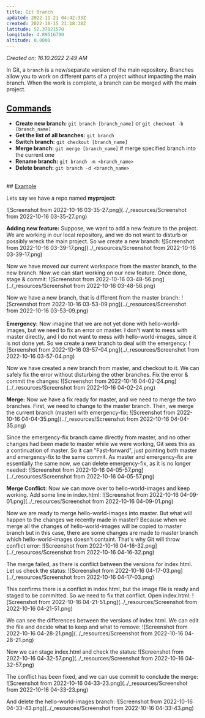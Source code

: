 ```yaml
---
title: Git Branch
updated: 2022-11-21 04:42:33Z
created: 2022-10-15 21:18:38Z
latitude: 52.37021570
longitude: 4.89516790
altitude: 0.0000
---
```


*Created on: 16.10.2022 2:49 AM*

In Git, a `branch` is a new/separate version of the main repository. Branches allow you to work on different parts of a project without impacting the main branch. When the work is complete, a branch can be merged with the main project.


## <u>Commands</u>
* **Create new branch:** `git branch [branch_name]` or `git checkout -b [branch_name]`
* **Get the list of all branches:** `git branch`
* **Switch branch:** `git checkout [branch_name]`
* **Merge branch:** `git merge [branch_name]` # merge specified branch into the current one
* **Rename branch:** `git branch -m <branch_name>`
* **Delete branch:** `git branch -d <branch_name>`
<br>
## <u>Example</u>

Lets say we have a repo named **myproject**:

![Screenshot from 2022-10-16 03-35-27.png](../_resources/Screenshot from 2022-10-16 03-35-27.png)

**Adding new feature:** Suppose, we want to add a new feature to the project.
We are working in our local repository, and we do not want to disturb or possibly wreck the main project.
So we create a new branch:
![Screenshot from 2022-10-16 03-39-17.png](../_resources/Screenshot from 2022-10-16 03-39-17.png)

Now we have moved our current workspace from the master branch, to the new branch. Now we can start working on our new feature. Once done, stage & commit:
![Screenshot from 2022-10-16 03-48-56.png](../_resources/Screenshot from 2022-10-16 03-48-56.png)

Now we have a new branch, that is different from the master branch:
![Screenshot from 2022-10-16 03-53-09.png](../_resources/Screenshot from 2022-10-16 03-53-09.png)
<br></br>
**Emergency:** Now imagine that we are not yet done with hello-world-images, but we need to fix an error on master. I don't want to mess with master directly, and I do not want to mess with hello-world-images, since it is not done yet. So we create a new branch to deal with the emergency:
![Screenshot from 2022-10-16 03-57-04.png](../_resources/Screenshot from 2022-10-16 03-57-04.png)


Now we have created a new branch from master, and checkout to it. We can safely fix the error without disturbing the other branches. 
Fix the error & commit the changes:
![Screenshot from 2022-10-16 04-02-24.png](../_resources/Screenshot from 2022-10-16 04-02-24.png)


**Merge:** Now we have a fix ready for master, and we need to merge the two branches.
First, we need to change to the master branch. Then, we merge the current branch (master) with emergency-fix:
![Screenshot from 2022-10-16 04-04-35.png](../_resources/Screenshot from 2022-10-16 04-04-35.png)

Since the emergency-fix branch came directly from master, and no other changes had been made to master while we were working, Git sees this as a continuation of master. So it can "Fast-forward", just pointing both master and emergency-fix to the same commit.
As master and emergency-fix are essentially the same now, we can delete emergency-fix, as it is no longer needed:
![Screenshot from 2022-10-16 04-05-57.png](../_resources/Screenshot from 2022-10-16 04-05-57.png)

**Merge Conflict:** 
Now we can move over to hello-world-images and keep working. Add some line in index.html:
![Screenshot from 2022-10-16 04-09-01.png](../_resources/Screenshot from 2022-10-16 04-09-01.png)

Now we are ready to merge hello-world-images into master. But what will happen to the changes we recently made in master? Because when we merge all the changes of hello-world-images will be copied to master branch but in this case, there are some changes are made to master branch which hello-world-images doesn't containt. That's why Git will throw conflict error:
![Screenshot from 2022-10-16 04-16-32.png](../_resources/Screenshot from 2022-10-16 04-16-32.png)

The merge failed, as there is conflict between the versions for index.html. Let us check the status:
![Screenshot from 2022-10-16 04-17-03.png](../_resources/Screenshot from 2022-10-16 04-17-03.png)

This confirms there is a conflict in index.html, but the image file is ready and staged to be committed.
So we need to fix that conflict. Open index.html:
![Screenshot from 2022-10-16 04-21-51.png](../_resources/Screenshot from 2022-10-16 04-21-51.png)

We can see the differences between the versions of index.html. We can edit the file and decide what to keep and what to remove:
![Screenshot from 2022-10-16 04-28-21.png](../_resources/Screenshot from 2022-10-16 04-28-21.png)

Now we can stage index.html and check the status:
![Screenshot from 2022-10-16 04-32-57.png](../_resources/Screenshot from 2022-10-16 04-32-57.png)


The conflict has been fixed, and we can use commit to conclude the merge:
![Screenshot from 2022-10-16 04-33-23.png](../_resources/Screenshot from 2022-10-16 04-33-23.png)


And delete the hello-world-images branch:
![Screenshot from 2022-10-16 04-33-43.png](../_resources/Screenshot from 2022-10-16 04-33-43.png)

